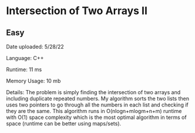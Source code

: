 
# Intersection of Two Arrays II

## Easy

Date uploaded: 5/28/22

Language: C++

Runtime: 11 ms

Memory Usage: 10 mb

Details: The problem is simply finding the intersection of two arrays and including duplicate repeated numbers. My algorithm sorts the two lists then uses two pointers to go through all the numbers in each list and checking if they are the same. This algorithm runs in O(nlogn+mlogm+n+m) runtime with O(1) space complexity which is the most optimal algorithm in terms of space (runtime can be better using maps/sets).

